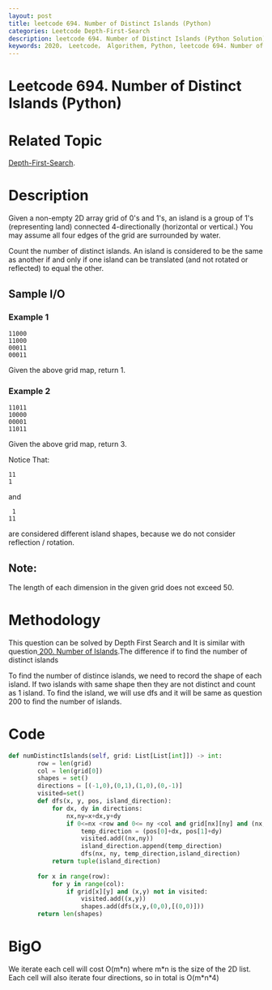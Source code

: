 ```yaml
---
layout: post
title: leetcode 694. Number of Distinct Islands (Python)
categories: Leetcode Depth-First-Search
description: leetcode 694. Number of Distinct Islands (Python Solution)
keywords: 2020， Leetcode， Algorithem, Python, leetcode 694. Number of Distinct Islands, zhenyu, Depth-First-Search, DFS, Depth First Search, 2D list, array
---
```


# Leetcode 694. Number of Distinct Islands (Python)

# Related Topic
<a href="/categories/#Depth-First-Search" target="_blank"> Depth-First-Search</a>.

# Description
Given a non-empty 2D array grid of 0's and 1's, an island is a group of 1's (representing land) connected 4-directionally (horizontal or vertical.) You may assume all four edges of the grid are surrounded by water.

Count the number of distinct islands. An island is considered to be the same as another if and only if one island can be translated (and not rotated or reflected) to equal the other.


## Sample I/O
### Example 1
```
11000
11000
00011
00011
```
Given the above grid map, return 1.

### Example 2
```
11011
10000
00001
11011
```
Given the above grid map, return 3.

Notice That:
```
11
1
```
and
```
 1
11
```
are considered different island shapes, because we do not consider reflection / rotation.

## Note: 
The length of each dimension in the given grid does not exceed 50.

# Methodology
This question can be solved by Depth First Search and It is similar with question<a href="/2020/03/05/lc200/" target="_blank"> 200. Number of Islands</a>.The difference if to find the number of distinct islands

To find the number of distince islands, we need to record the shape of each island. If two islands with same shape then they are not distinct and count as 1 island. To find the island, we will use dfs and it will be same as question 200 to find the number of islands.

# Code
```python
def numDistinctIslands(self, grid: List[List[int]]) -> int:
        row = len(grid)
        col = len(grid[0])
        shapes = set()
        directions = [(-1,0),(0,1),(1,0),(0,-1)]
        visited=set()
        def dfs(x, y, pos, island_direction):
            for dx, dy in directions:
                nx,ny=x+dx,y+dy
                if 0<=nx <row and 0<= ny <col and grid[nx][ny] and (nx,ny) not in visited:
                    temp_direction = (pos[0]+dx, pos[1]+dy)
                    visited.add((nx,ny))
                    island_direction.append(temp_direction)
                    dfs(nx, ny, temp_direction,island_direction)
            return tuple(island_direction)
        
        for x in range(row):
            for y in range(col):
                if grid[x][y] and (x,y) not in visited:
                    visited.add((x,y))
                    shapes.add(dfs(x,y,(0,0),[(0,0)]))
        return len(shapes)
```
# BigO
We iterate each cell will cost O(m\*n) where m\*n is the size of the 2D list. Each cell will also iterate four directions, so in total is O(m\*n\*4)
